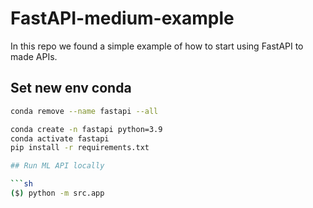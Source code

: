 # FastAPI-medium-example

In this repo we found a simple example of how to start using FastAPI to made APIs.

## Set new env conda
```sh
conda remove --name fastapi --all
```

```sh
conda create -n fastapi python=3.9
conda activate fastapi
pip install -r requirements.txt

## Run ML API locally

```sh
($) python -m src.app
```